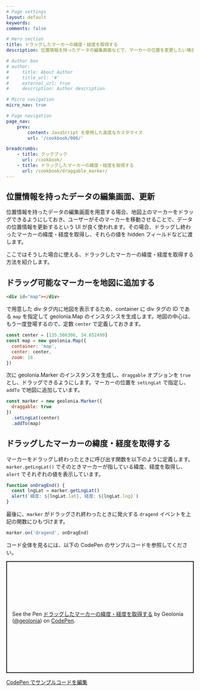 ```yaml
---
# Page settings
layout: default
keywords:
comments: false

# Hero section
title: ドラッグしたマーカーの緯度・経度を取得する
description: 位置情報を持ったデータの編集画面などで、マーカーの位置を変更したい場合に使える、ドラックしたマーカーの緯度・経度を取得する方法を紹介します。

# Author box
# author:
#     title: About Author
#     title_url: '#'
#     external_url: true
#     description: Author description

# Micro navigation
micro_nav: true

# Page navigation
page_nav:
    prev:
        content: JavaScript を使用した高度なカスタマイズ
        url: '/cookbook/006/'

breadcrumbs:
    - title: クックブック
      url: /cookbook/
    - title: ドラッグしたマーカーの緯度・経度を取得する
      url: /cookbook/draggable_marker/
---
```


## 位置情報を持ったデータの編集画面、更新

位置情報を持ったデータの編集画面を用意する場合、地図上のマーカーをドラッグできるようにしておき、ユーザーがそのマーカーを移動させることで、データの位置情報を更新するという UI が良く使われます。その場合、ドラッグし終わったマーカーの緯度・経度を取得し、それらの値を hidden フィールドなどに渡します。

ここではそうした場合に使える、ドラックしたマーカーの緯度・経度を取得する方法を紹介します。

## ドラッグ可能なマーカーを地図に追加する

```html
<div id="map"></div>
```

で用意した div タグ内に地図を表示するため、container に div タグの ID である `map` を指定して geolonia.Map のインスタンスを生成します。地図の中心は、もう一度登場するので、定数 `center` で定義しておきます。

```javascript
const center = [135.506306, 34.652499]
const map = new geolonia.Map({
  container: 'map',
  center: center,
  zoom: 16
})
```

次に geolonia.Marker のインスタンスを生成し、`draggable` オプションを `true` とし、ドラッグできるようにします。マーカーの位置を `setLngLat` で指定し、`addTo` で地図に追加しています。

```javascript
const marker = new geolonia.Marker({
  draggable: true
})
  .setLngLat(center)
  .addTo(map)
```

## ドラッグしたマーカーの緯度・経度を取得する

マーカーをドラッグし終わったときに呼び出す関数を以下のように定義します。 `marker.getLngLat()` でそのときマーカーが指している緯度、経度を取得し、`alert` でそれぞれの値を表示しています。

```javascript
function onDragEnd() {
  const lngLat = marker.getLngLat()
  alert(`緯度: ${lngLat.lat}, 経度: ${lngLat.lng}`)
}
```

最後に、`marker` がドラッグされ終わったときに発火する `dragend` イベントを上記の関数にひもづけます。

```javascript
marker.on('dragend', onDragEnd)
```

コード全体を見るには、以下の CodePen のサンプルコードを参照してください。

<p class="codepen" data-height="300" data-default-tab="html,result" data-slug-hash="xxzrpNa" data-user="geolonia" style="height: 300px; box-sizing: border-box; display: flex; align-items: center; justify-content: center; border: 2px solid; margin: 1em 0; padding: 1em;">
  <span>See the Pen <a href="https://codepen.io/geolonia/pen/xxzrpNa">
  ドラッグしたマーカーの緯度・経度を取得する</a> by Geolonia (<a href="https://codepen.io/geolonia">@geolonia</a>)
  on <a href="https://codepen.io">CodePen</a>.</span>
</p>
<script async src="https://cpwebassets.codepen.io/assets/embed/ei.js"></script>

<a class="codepen" href="https://codepen.io/geolonia/pen/xxzrpNa" target="codepen"><i class="icon icon--codepen"></i> CodePen でサンプルコードを編集</a>
